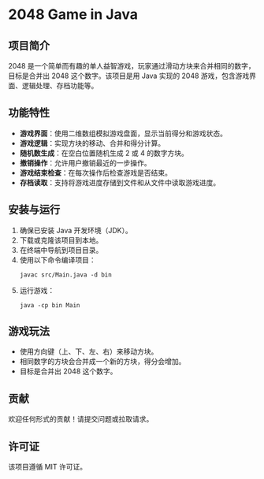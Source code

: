 # 2048 Game in Java

## 项目简介
2048 是一个简单而有趣的单人益智游戏，玩家通过滑动方块来合并相同的数字，目标是合并出 2048 这个数字。该项目是用 Java 实现的 2048 游戏，包含游戏界面、逻辑处理、存档功能等。

## 功能特性
- **游戏界面**：使用二维数组模拟游戏盘面，显示当前得分和游戏状态。
- **游戏逻辑**：实现方块的移动、合并和得分计算。
- **随机数生成**：在空白位置随机生成 2 或 4 的数字方块。
- **撤销操作**：允许用户撤销最近的一步操作。
- **游戏结束检查**：在每次操作后检查游戏是否结束。
- **存档读取**：支持将游戏进度存储到文件和从文件中读取游戏进度。

## 安装与运行
1. 确保已安装 Java 开发环境（JDK）。
2. 下载或克隆该项目到本地。
3. 在终端中导航到项目目录。
4. 使用以下命令编译项目：
   ```
   javac src/Main.java -d bin
   ```
5. 运行游戏：
   ```
   java -cp bin Main
   ```

## 游戏玩法
- 使用方向键（上、下、左、右）来移动方块。
- 相同数字的方块会合并成一个新的方块，得分会增加。
- 目标是合并出 2048 这个数字。

## 贡献
欢迎任何形式的贡献！请提交问题或拉取请求。

## 许可证
该项目遵循 MIT 许可证。